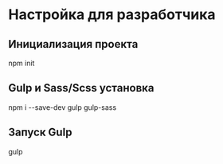 # Настройка для разработчика

## Инициализация проекта

npm init

## Gulp и Sass/Scss установка

npm i --save-dev gulp gulp-sass

## Запуск Gulp

gulp